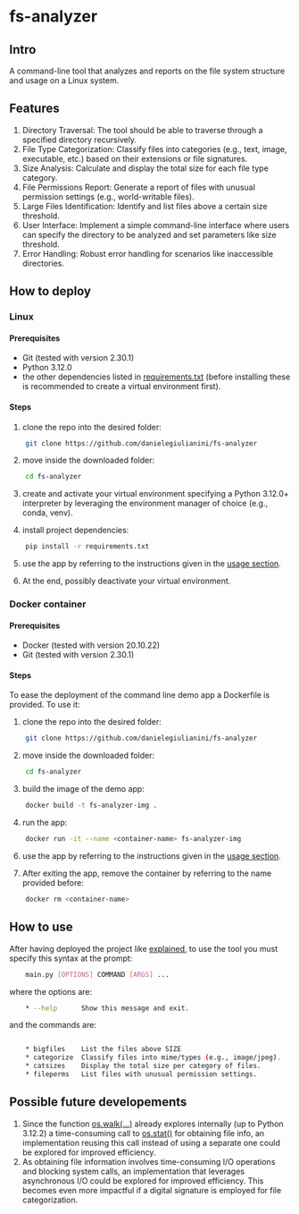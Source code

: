 # fs-analyzer

## Intro
A command-line tool that analyzes and reports on the file system structure and usage on a Linux system.

## Features
1. Directory Traversal: The tool should be able to traverse through a specified directory recursively.
2. File Type Categorization: Classify files into categories (e.g., text, image, executable, etc.) based on their extensions or file signatures.
3. Size Analysis: Calculate and display the total size for each file type category.
4. File Permissions Report: Generate a report of files with unusual permission settings (e.g., world-writable files).
5. Large Files Identification: Identify and list files above a certain size threshold.
6. User Interface: Implement a simple command-line interface where users can specify the directory to be analyzed and set parameters like size threshold.
7. Error Handling: Robust error handling for scenarios like inaccessible directories.

## How to deploy


### Linux

#### Prerequisites
- Git (tested with version 2.30.1)
- Python 3.12.0
- the other dependencies listed in [requirements.txt](./requirements.txt) (before installing these is recommended to create a virtual environment first).

#### Steps
1. clone the repo into the desired folder:

```bash
    git clone https://github.com/danielegiulianini/fs-analyzer
```
2. move inside the downloaded folder:

```bash
    cd fs-analyzer
```

3. create and activate your virtual environment specifying a Python 3.12.0+ interpreter by leveraging the environment manager of choice (e.g., conda, venv).

4. install project dependencies:

```bash
    pip install -r requirements.txt
```

5. use the app by referring to the instructions given in the [usage section](#how-to-use).

6. At the end, possibly deactivate your virtual environment.


### Docker container
#### Prerequisites
- Docker (tested with version 20.10.22)
- Git (tested with version 2.30.1) 

#### Steps
To ease the deployment of the command line demo app a Dockerfile is provided. To use it:

1. clone the repo into the desired folder:

```bash
    git clone https://github.com/danielegiulianini/fs-analyzer
```

2. move inside the downloaded folder:

```bash
    cd fs-analyzer
```

3. build the image of the demo app:

```bash
    docker build -t fs-analyzer-img .
```

4. run the app:

```bash
    docker run -it --name <container-name> fs-analyzer-img
```


6. use the app by referring to the instructions given in the [usage section](#how-to-use).


5. After exiting the app, remove the container by referring to the name provided before:

```bash
    docker rm <container-name>
```

## How to use
After having deployed the project like [explained](#how-to-deploy), to use the tool you must specify this syntax at the prompt:

```bash
    main.py [OPTIONS] COMMAND [ARGS] ...
``` 
where the options are:
```bash
    * --help      Show this message and exit.
```
and the commands are:
```bash

    * bigfiles    List the files above SIZE
    * categorize  Classify files into mime/types (e.g., image/jpeg).
    * catsizes    Display the total size per category of files.
    * fileperms   List files with unusual permission settings.

```

## Possible future developements

1. Since the function [os.walk(...)](https://docs.python.org/3/library/os.html#os.walk) already explores internally (up to Python 3.12.2) a time-consuming call to [os.stat()](https://docs.python.org/3/library/os.html#os.stat) for obtaining file info, an implementation reusing this call instead of using a separate one could be explored for improved efficiency.
2. As obtaining file information involves time-consuming I/O operations and blocking system calls, an implementation that leverages asynchronous I/O could be explored for improved efficiency. This becomes even more impactful if a digital signature is employed for file categorization.